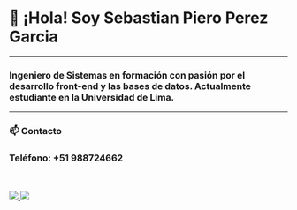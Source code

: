 <h1>👋 ¡Hola! Soy Sebastian Piero Perez Garcia</h1><hr>
<h3>Ingeniero de Sistemas en formación con pasión por el desarrollo front-end y las bases de datos. Actualmente estudiante en la Universidad de Lima.</h3>
<hr>
<h3>📫 Contacto</h3>
<h3>Teléfono: +51 988724662</h3>
<br><br>
<a href = "mailto:sppcorreoinfo@gmail.com">
    <img src="https://img.shields.io/badge/-Gmail-%23333?style=for-the-badge&logo=gmail&logoColor=white" target="_blank">
</a>
<a href="https://www.linkedin.com/in/piero-perez-a62091300/" target="_blank">
  <img src="https://img.shields.io/badge/-LinkedIn-%230077B5?style=for-the-badge&logo=linkedin&logoColor=white" target="_blank">
</a> 
